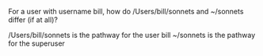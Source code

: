 For a user with username bill, how do /Users/bill/sonnets and ~/sonnets differ (if at all)?


/Users/bill/sonnets is the pathway for the user bill
~/sonnets is the pathway for the superuser
